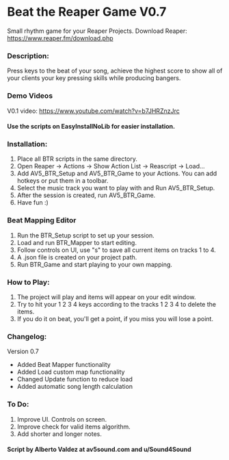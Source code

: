 # Beat the Reaper Game V0.7

Small rhythm game for your Reaper Projects. Download Reaper: https://www.reaper.fm/download.php

### Description: 
Press keys to the beat of your song, achieve the highest score to show 
all of your clients your key pressing skills while producing bangers.

### Demo Videos
V0.1 video: https://www.youtube.com/watch?v=b7JHRZnzJrc

#### Use the scripts on EasyInstallNoLib for easier installation.

### Installation: 
1. Place all BTR scripts in the same directory.
2. Open Reaper -> Actions -> Show Action List -> Reascript -> Load...
3. Add AV5_BTR_Setup and AV5_BTR_Game to your Actions. You can add hotkeys or put them in a toolbar.
4. Select the music track you want to play with and Run AV5_BTR_Setup.
5. After the session is created, run AV5_BTR_Game.
6. Have fun :)

### Beat Mapping Editor
1. Run the BTR_Setup script to set up your session.
2. Load and run BTR_Mapper to start editing.
3. Follow controls on UI, use "s" to save all current items on tracks 1 to 4.
4. A .json file is created on your project path.
5. Run BTR_Game and start playing to your own mapping.

### How to Play:
1. The project will play and items will appear on your edit window.
2. Try to hit your 1 2 3 4 keys according to the tracks 1 2 3 4 to delete the items.
3. If you do it on beat, you'll get a point, if you miss you will lose a point.

### Changelog:
Version 0.7
- Added Beat Mapper functionality
- Added Load custom map functionality
- Changed Update function to reduce load
- Added automatic song length calculation

### To Do:
1. Improve UI. Controls on screen.
2. Improve check for valid items algorithm.
3. Add shorter and longer notes.

#### Script by Alberto Valdez at av5sound.com and u/Sound4Sound
